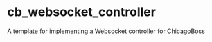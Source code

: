 cb_websocket_controller
=======================

A template for implementing a Websocket controller for ChicagoBoss